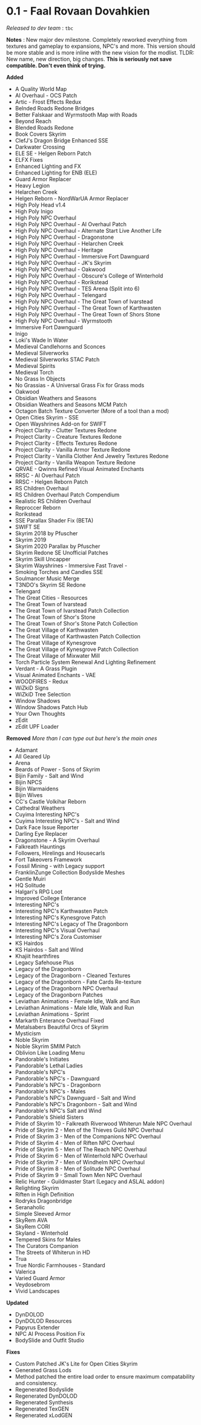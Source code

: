 # 0.1 - Faal Rovaan Dovahkien

*Released to dev team* : `tbc`

**Notes** : New major dev milestone. Completely reworked everything from textures and gameplay to expansions, NPC's and more. This version should be more stable and is more inline with the new vision for the modlist. TLDR: New name, new direction, big changes. **This is seriously not save compatible. Don't even think of trying.**

**Added**
- A Quality World Map
- AI Overhaul - OCS Patch
- Artic - Frost Effects Redux
- Belnded Roads Redone Bridges
- Better Falskaar and Wyrmstooth Map with Roads
- Beyond Reach
- Blended Roads Redone
- Book Covers Skyrim
- ClefJ's Dragon Bridge Enhanced SSE
- Darkwater Crossing
- ELE SE - Helgen Reborn Patch
- ELFX Fixes
- Enhanced Lighting and FX
- Enhanced Lighting for ENB (ELE)
- Guard Armor Replacer
- Heavy Legion
- Helarchen Creek
- Helgen Reborn - NordWarUA Armor Replacer
- High Poly Head v1.4
- High Poly Inigo
- High Poly NPC Overhaul
- High Poly NPC Overhaul - AI Overhaul Patch
- High Poly NPC Overhaul - Alternate Start Live Another Life
- High Poly NPC Overhaul - Dragonstone
- High Poly NPC Overhaul - Helarchen Creek
- High Poly NPC Overhaul - Heritage
- High Poly NPC Overhaul - Immersive Fort Dawnguard
- High Poly NPC Overhaul - JK's Skyrim
- High Poly NPC Overhaul - Oakwood
- High Poly NPC Overhaul - Obscure's College of Winterhold
- High Poly NPC Overhaul - Rorikstead
- High Poly NPC Overhaul - TES Arena (Split into 6)
- High Poly NPC Overhaul - Telengard
- High Poly NPC Overhaul - The Great Town of Ivarstead
- High Poly NPC Overhaul - The Great Town of Karthwasten
- High Poly NPC Overhaul - The Great Town of Shors Stone
- High Poly NPC Overhaul - Wyrmstooth
- Immersive Fort Dawnguard
- Inigo
- Loki's Wade In Water
- Medieval Candlehorns and Sconces
- Medieval Silverworks
- Medieval Silverworks STAC Patch
- Medieval Spirits
- Medieval Torch
- No Grass In Objects
- No Grassias - A Universal Grass Fix for Grass mods
- Oakwood
- Obsidian Weathers and Seasons
- Obsidian Weathers and Seasons MCM Patch
- Octagon Batch Texture Converter (More of a tool than a mod)
- Open Cities Skyrim - SSE
- Open Wayshrines Add-on for SWIFT
- Project Clarity - Clutter Textures Redone
- Project Clarity - Creature Textures Redone
- Project Clarity - Effects Textures Redone
- Project Clarity - Vanilla Armor Texture Redone
- Project Clarity - Vanilla Clother And Jewelry Textures Redone
- Project Clarity - Vanilla Weapon Texture Redone
- QRVAE - Qwinns Refined Visual Animated Enchants
- RRSC - AI Overhaul Patch
- RRSC - Helgen Reborn Patch
- RS Children Overhaul
- RS Children Overhaul Patch Compendium
- Realistic RS Children Overhaul
- Reproccer Reborn
- Rorikstead
- SSE Parallax Shader Fix (BETA)
- SWIFT SE
- Skyrim 2018 by Pfuscher
- Skyrim 2019
- Skyrim 2020 Parallax by Pfuscher
- Skyrim Redone SE Unofficial Patches
- Skyrim Skill Uncapper
- Skyrim Wayshrines - Immersive Fast Travel -
- Smoking Torches and Candles SSE
- Soulmancer Music Merge
- T3NDO's Skyrim SE Redone
- Telengard
- The Great Cities - Resources
- The Great Town of Ivarstead
- The Great Town of Ivarstead Patch Collection
- The Great Town of Shor's Stone
- The Great Town of Shor's Stone Patch Collection
- The Great Village of Karthwasten
- The Great Village of Karthwasten Patch Collection
- The Great Village of Kynesgrove
- The Great Village of Kynesgrove Patch Collection
- The Great Village of Mixwater Mill
- Torch Particle System Renewal And Lighting Refinement
- Verdant - A Grass Plugin
- Visual Animated Enchants - VAE
- WOODFIRES - Redux
- WiZkiD Signs
- WiZkiD Tree Selection
- Window Shadows
- Window Shadows Patch Hub
- Your Own Thoughts
- zEdit
- zEdit UPF Loader

**Removed**
*More than I can type out but here's the main ones*
- Adamant
- All Geared Up
- Arena
- Beards of Power - Sons of Skyrim
- Bijin Family - Salt and Wind
- Bijin NPCS
- Bijin Warmaidens
- Bijin Wives
- CC's Castle Volkihar Reborn
- Cathedral Weathers
- Cuyima Interesting NPC's
- Cuyima Interesting NPC's - Salt and Wind
- Dark Face Issue Reporter
- Darling Eye Replacer
- Dragonstone - A Skyrim Overhaul
- Falkreath Hauntings
- Followers, Hirelings and Housecarls
- Fort Takeovers Framework
- Fossil Mining - with Legacy support
- FranklinZunge Collection Bodyslide Meshes
- Gentle Muiri
- HQ Solitude
- Halgari's RPG Loot
- Improved College Enterance
- Interesting NPC's
- Interesting NPC's Karthwasten Patch
- Interesting NPC's Kynesgrove Patch
- Interesting NPC's Legacy of The Dragonborn
- Interesting NPC's Visual Overhaul
- Interesting NPC's Zora Customiser
- KS Hairdos
- KS Hairdos - Salt and Wind
- Khajiit hearthfires
- Legacy Safehouse Plus
- Legacy of the Dragonborn
- Legacy of the Dragonborn - Cleaned Textures
- Legacy of the Dragonborn - Fate Cards Re-texture
- Legacy of the Dragonborn NPC Overhaul
- Legacy of the Dragonborn Patches
- Leviathan Animations - Female Idle, Walk and Run
- Leviathan Animations - Male Idle, Walk and Run
- Leviathan Animations - Sprint
- Markarth Enterance Overhaul Fixed
- Metalsabers Beautiful Orcs of Skyrim
- Mysticism
- Noble Skyrim
- Noble Skyrim SMIM Patch
- Oblivion Like Loading Menu
- Pandorable's Initiates
- Pandorable's Lethal Ladies
- Pandorable's NPC's
- Pandorable's NPC's - Dawnguard
- Pandorable's NPC's - Dragonborn
- Pandorable's NPC's - Males
- Pandorable's NPC's Dawnguard - Salt and Wind
- Pandorable's NPC's Dragonborn - Salt and Wind
- Pandorable's NPC's Salt and Wind
- Pandorable's Shield Sisters
- Pride of Skyrim 10 - Falkreath Riverwood Whiterun Male NPC Overhaul
- Pride of Skyrim 2 - Men of the Thieves Guild NPC Overhaul
- Pride of Skyrim 3 - Men of the Companions NPC Overhaul
- Pride of Skyrim 4 - Men of Riften NPC Overhaul
- Pride of Skyrim 5 - Men of The Reach NPC Overhaul
- Pride of Skyrim 6 - Men of Winterhold NPC Overhaul
- Pride of Skyrim 7 - Men of Windhelm NPC Overhaul
- Pride of Skyrim 8 - Men of Solitude NPC Overhaul
- Pride of Skyrim 9 - Small Town Men NPC Overhaul
- Relic Hunter - Guildmaster Start (Legacy and ASLAL addon)
- Relighting Skyrim
- Riften in High Definition
- Rodryks Dragonbridge
- Seranaholic
- Simple Sleeved Armor
- SkyRem AVA
- SkyRem CORI
- Skyland - Winterhold
- Tempered Skins for Males
- The Curators Companion
- The Streets of Whiterun in HD
- Trua
- True Nordic Farmhouses - Standard
- Valerica
- Varied Guard Armor
- Veydosebrom
- Vivid Landscapes

**Updated**
- DynDOLOD
- DynDOLOD Resources
- Papyrus Extender
- NPC AI Process Position Fix
- BodySlide and Outfit Studio

**Fixes**
- Custom Patched JK's Lite for Open Cities Skyrim
- Generated Grass Lods
- Method patched the entire load order to ensure maximum compatability and consistency.
- Regenerated Bodyslide
- Regenerated DynDOLOD
- Regenerated Synthesis
- Regenerated TexGEN
- Regenerated xLodGEN